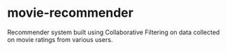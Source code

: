 # movie-recommender
Recommender system built using Collaborative Filtering on data collected on movie ratings from various users.
